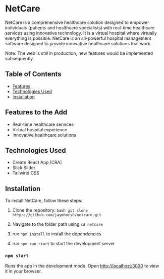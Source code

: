 
# NetCare

NetCare is a comprehensive healthcare solution designed to empower individuals (patients and healthcare specialists) with real-time healthcare services using innovative technology. It is a virtual hospital where virtually everything is possible. NetCare is an all-powerful hospital management software designed to provide innovative healthcare solutions that work.

Note: The web is still in production, new features would be implemented subsequently.

## Table of Contents
- [Features](#features)
- [Technologies Used](#technologies-used)
- [Installation](#installation)

## Features to the Add

- Real-time healthcare services
- Virtual hospital experience
- Innovative healthcare solutions

## Technologies Used

- Create React App (CRA)
- Slick Slider
- Tailwind CSS

## Installation

To install NetCare, follow these steps:

1. Clone the repository:
 ```bash git clone https://github.com/jaymhorsh/netcare.git ```

2. Navigate to the folder path using `cd netcare`
3. run `npm install` to install the dependencies
4. run `npm run start` to start the development server

   
### `npm start`
Runs the app in the development mode.
Open [http://localhost:3000](http://localhost:3000) to view it in your browser.
